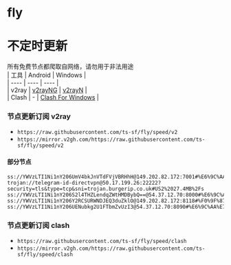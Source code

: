 # fly
# 不定时更新
所有免费节点都爬取自网络，请勿用于非法用途  
|  工具  | Android  | Windows  |  
|  ----  | ----   | ----  |  
| v2ray  | [v2rayNG](https://github.com/2dust/v2rayNG/releases) | [v2rayN](https://github.com/2dust/v2rayN/releases) |  
| Clash  | - | [Clash For Windows](https://github.com/2dust/clashN/releases) | 
  
### 节点更新订阅  v2ray
- `https://raw.githubusercontent.com/ts-sf/fly/speed/v2`  
- `https://mirror.v2gh.com/https://raw.githubusercontent.com/ts-sf/fly/speed/v2`  

#### 部分节点  
``` 
ss://YWVzLTI1Ni1nY206UmV4bkJnVTdFVjVBRHhH@149.202.82.172:7001#%E6%9C%AA%E7%9F%A5%201.7MB%2Fs
trojan://telegram-id-directvpn@50.17.199.26:22222?security=tls&type=tcp&sni=trojan.burgerip.co.uk#US2%2027.4MB%2Fs
ss://YWVzLTI1Ni1nY206S2l4THZLendqZWtHMDBybQ==@54.37.12.70:8000#%E6%9C%AA%E7%9F%A54%20549.3KB%2Fs
ss://YWVzLTI1Ni1nY206Y2RCSURWNDJEQ3duZklO@149.202.82.172:8118#%F0%9F%87%AB%F0%9F%87%B7FR%E6%B3%95%E5%9B%BD%201.6MB%2Fs
ss://YWVzLTI1Ni1nY206UENubkg2U1FTbmZvUzI3@54.37.12.70:8090#%E6%9C%AA%E7%9F%A56%201.0MB%2Fs
```
### 节点更新订阅  clash
- `https://raw.githubusercontent.com/ts-sf/fly/speed/clash`  
- `https://mirror.v2gh.com/https://raw.githubusercontent.com/ts-sf/fly/speed/clash`  


